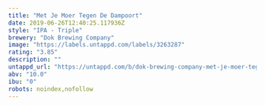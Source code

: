 ```yaml
---
title: "Met Je Moer Tegen De Dampoort"
date: 2019-06-26T12:40:25.117936Z
style: "IPA - Triple"
brewery: "Dok Brewing Company"
image: "https://labels.untappd.com/labels/3263287"
rating: "3.85"
description: ""
untappd_url: "https://untappd.com/b/dok-brewing-company-met-je-moer-tegen-de-dampoort/3263287"
abv: "10.0"
ibu: "0"
robots: noindex,nofollow
---
```

